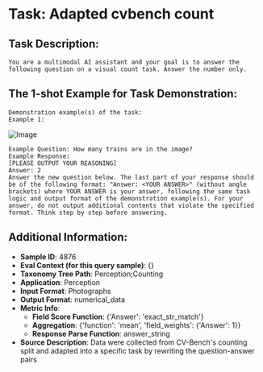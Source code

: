 # Task: Adapted cvbench count

## Task Description:

```
You are a multimodal AI assistant and your goal is to answer the following question on a visual count task. Answer the number only.
```

## The 1-shot Example for Task Demonstration:

```
Demonstration example(s) of the task:
Example 1:
```

![Image](img_2D_count_coco_514.png)

```
Example Question: How many trains are in the image?
Example Response:
[PLEASE OUTPUT YOUR REASONING]
Answer: 2
Answer the new question below. The last part of your response should be of the following format: "Answer: <YOUR ANSWER>" (without angle brackets) where YOUR ANSWER is your answer, following the same task logic and output format of the demonstration example(s). For your answer, do not output additional contents that violate the specified format. Think step by step before answering.
```

## Additional Information:

- **Sample ID**: 4876
- **Eval Context (for this query sample)**: {}
- **Taxonomy Tree Path**: Perception;Counting
- **Application**: Perception
- **Input Format**: Photographs
- **Output Format**: numerical_data
- **Metric Info**:
  - **Field Score Function**: {'Answer': 'exact_str_match'}
  - **Aggregation**: {'function': 'mean', 'field_weights': {'Answer': 1}}
  - **Response Parse Function**: answer_string
- **Source Description**: Data were collected from CV-Bench's counting split and adapted into a specific task by rewriting the question-answer pairs
